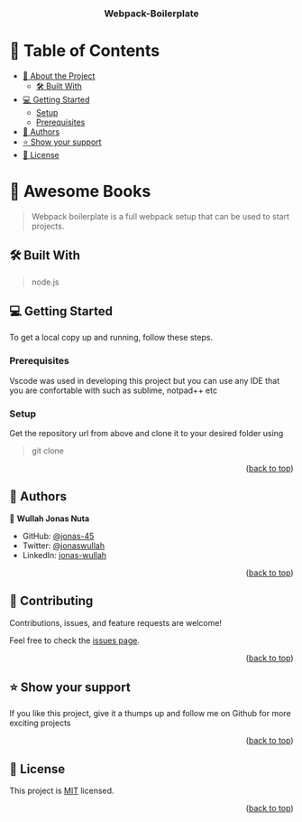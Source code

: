 <a name="readme-top"></a>

<div align="center">
  <h3><b>Webpack-Boilerplate</b></h3>

</div>

<!-- TABLE OF CONTENTS -->

# 📗 Table of Contents

- [📖 About the Project](#about-project)
  - [🛠 Built With](#built-with)
- [💻 Getting Started](#getting-started)
  - [Setup](#setup)
  - [Prerequisites](#prerequisites)
- [👥 Authors](#authors)
- [⭐️ Show your support](#support)
- [📝 License](#license)

<!-- PROJECT DESCRIPTION -->

# 📖 Awesome Books <a name="about-project"></a>

> Webpack boilerplate is a full webpack setup that can be used to start projects.

## 🛠 Built With <a name="built-with"></a>
 >node.js


<!-- GETTING STARTED -->

## 💻 Getting Started <a name="getting-started"></a>

To get a local copy up and running, follow these steps.

### Prerequisites

Vscode was used in developing this project but you can use any IDE that you are confortable with such as sublime, notpad++ etc

### Setup

Get the repository url from above and clone it to your desired folder using
 >git clone <repository url>


<p align="right">(<a href="#readme-top">back to top</a>)</p>

<!-- AUTHORS -->

## 👥 Authors <a name="authors"></a>

👤 **Wullah Jonas Nuta**

- GitHub: [@jonas-45](https://github.com/jonas-45)
- Twitter: [@jonaswullah](https://twitter.com/jonaswullah)
- LinkedIn: [jonas-wullah](https://linkedin.com/in/jonas-wullah)


<p align="right">(<a href="#readme-top">back to top</a>)</p>


<!-- CONTRIBUTING -->

## 🤝 Contributing <a name="contributing"></a>

Contributions, issues, and feature requests are welcome!

Feel free to check the [issues page](../../issues/).

<p align="right">(<a href="#readme-top">back to top</a>)</p>

<!-- SUPPORT -->

## ⭐️ Show your support <a name="support"></a>

If you like this project, give it a thumps up and follow me on Github for more exciting projects


<p align="right">(<a href="#readme-top">back to top</a>)</p>

<!-- LICENSE -->

## 📝 License <a name="license"></a>

This project is [MIT](./LICENSE) licensed.

<p align="right">(<a href="#readme-top">back to top</a>)</p>
